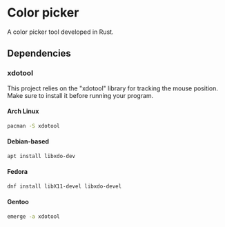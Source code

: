 # Color picker

A color picker tool developed in Rust.

## Dependencies

### xdotool

This project relies on the "xdotool" library for tracking the mouse position. Make sure to install it before running 
your program.

#### Arch Linux

```bash
pacman -S xdotool
```

#### Debian-based

```bash
apt install libxdo-dev
```

#### Fedora

```bash
dnf install libX11-devel libxdo-devel
```

#### Gentoo

```bash
emerge -a xdotool
```